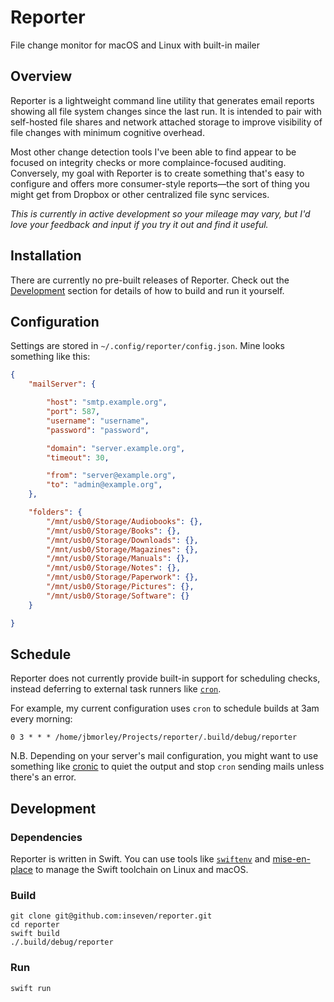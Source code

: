 # Reporter

File change monitor for macOS and Linux with built-in mailer

## Overview

Reporter is a lightweight command line utility that generates email reports showing all file system changes since the last run. It is intended to pair with self-hosted file shares and network attached storage to improve visibility of file changes with minimum cognitive overhead.

Most other change detection tools I've been able to find appear to be focused on integrity checks or more complaince-focused auditing. Conversely, my goal with Reporter is to create something that's easy to configure and offers more consumer-style reports—the sort of thing you might get from Dropbox or other centralized file sync services.

_This is currently in active development so your mileage may vary, but I'd love your feedback and input if you try it out and find it useful._

## Installation

There are currently no pre-built releases of Reporter. Check out the [Development](#development) section for details of how to build and run it yourself.

## Configuration

Settings are stored in `~/.config/reporter/config.json`. Mine looks something like this:

```json
{
    "mailServer": {

        "host": "smtp.example.org",
        "port": 587,
        "username": "username",
        "password": "password",

        "domain": "server.example.org",
        "timeout": 30,

        "from": "server@example.org",
        "to": "admin@example.org",
    },

    "folders": {
        "/mnt/usb0/Storage/Audiobooks": {},
        "/mnt/usb0/Storage/Books": {},
        "/mnt/usb0/Storage/Downloads": {},
        "/mnt/usb0/Storage/Magazines": {},
        "/mnt/usb0/Storage/Manuals": {},
        "/mnt/usb0/Storage/Notes": {},
        "/mnt/usb0/Storage/Paperwork": {},
        "/mnt/usb0/Storage/Pictures": {},
        "/mnt/usb0/Storage/Software": {}
    }

}
```

## Schedule

Reporter does not currently provide built-in support for scheduling checks, instead deferring to external task runners like [`cron`](https://en.wikipedia.org/wiki/Cron).

For example, my current configuration uses `cron` to schedule builds at 3am every morning:

```plaintext
0 3 * * * /home/jbmorley/Projects/reporter/.build/debug/reporter
```

N.B. Depending on your server's mail configuration, you might want to use something like [cronic](https://habilis.net/cronic/) to quiet the output and stop `cron` sending mails unless there's an error.


## Development

### Dependencies

Reporter is written in Swift. You can use tools like [`swiftenv`](https://swiftenv.fuller.li/en/latest/) and [mise-en-place](https://mise.jdx.dev) to manage the Swift toolchain on Linux and macOS.

### Build

```shell
git clone git@github.com:inseven/reporter.git
cd reporter
swift build
./.build/debug/reporter
```

### Run

```shell
swift run
```
